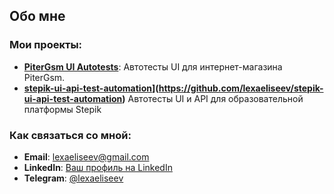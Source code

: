  ## Обо мне
 

### Мои проекты:
- **[PiterGsm UI Autotests](https://github.com/your-username/pitergsm-ui-autotests)**: Автотесты UI для интернет-магазина PiterGsm.
- **[stepik-ui-api-test-automation]([)](https://github.com/lexaeliseev/stepik-ui-api-test-automation)** Автотесты UI и API для образовательной платформы Stepik

### Как связаться со мной:
- **Email**: [lexaeliseev@gmail.com](mailto:lexaeliseev@gmail.com)
- **LinkedIn**: [Ваш профиль на LinkedIn](https://www.linkedin.com/in/lexaeliseev/)
- **Telegram**: [@lexaeliseev](https://t.me/lexaeliseev)
